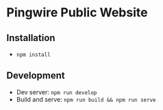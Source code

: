 # Pingwire Public Website

## Installation
- `npm install`

## Development
- Dev server: `npm run develop`
- Build and serve: `npm run build && npm run serve`
